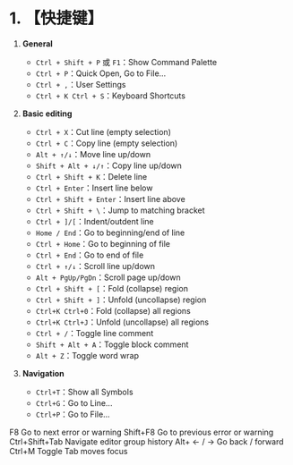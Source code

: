 # 1. 【快捷键】

1. **General**
    * `Ctrl + Shift + P` 或 `F1`：Show Command Palette
    * `Ctrl + P`：Quick Open, Go to File…
    * `Ctrl + ,`：User Settings
    * `Ctrl + K Ctrl + S`：Keyboard Shortcuts
    
2. **Basic editing**
    * `Ctrl + X`：Cut line (empty selection)
    * `Ctrl + C`：Copy line (empty selection)
    * `Alt + ↑/↓`：Move line up/down
    * `Shift + Alt + ↓/↑`：Copy line up/down
    * `Ctrl + Shift + K`：Delete line
    * `Ctrl + Enter`：Insert line below
    * `Ctrl + Shift + Enter`：Insert line above
    * `Ctrl + Shift + \`：Jump to matching bracket
    * `Ctrl + ]/[`：Indent/outdent line
    * `Home / End`：Go to beginning/end of line
    * `Ctrl + Home`：Go to beginning of file
    * `Ctrl + End`：Go to end of file
    * `Ctrl + ↑/↓`：Scroll line up/down
    * `Alt + PgUp/PgDn`：Scroll page up/down
    * `Ctrl + Shift + [`：Fold (collapse) region
    * `Ctrl + Shift + ]`：Unfold (uncollapse) region
    * `Ctrl+K Ctrl+0`：Fold (collapse) all regions
    * `Ctrl+K Ctrl+J`：Unfold (uncollapse) all regions
    * `Ctrl + /`：Toggle line comment
    * `Shift + Alt + A`：Toggle block comment
    * `Alt + Z`：Toggle word wrap
    
3. **Navigation**
    * `Ctrl+T`：Show all Symbols
    * `Ctrl+G`：Go to Line...
    * `Ctrl+P`：Go to File...

F8 Go to next error or warning
Shift+F8 Go to previous error or warning
Ctrl+Shift+Tab Navigate editor group history
Alt+ ← / → Go back / forward
Ctrl+M Toggle Tab moves focus